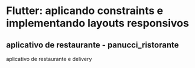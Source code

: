# Flutter: aplicando constraints e implementando layouts responsivos
## aplicativo de restaurante - panucci_ristorante

aplicativo de restaurante e delivery